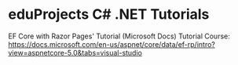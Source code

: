 # eduProjects C# .NET Tutorials

EF Core with Razor Pages' Tutorial (Microsoft Docs)
Tutorial Course: https://docs.microsoft.com/en-us/aspnet/core/data/ef-rp/intro?view=aspnetcore-5.0&tabs=visual-studio
